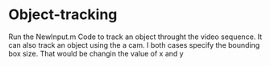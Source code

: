 # Object-tracking

Run the NewInput.m Code to track an object throught the video sequence.
It can also track an object using the a cam.
I both cases specify the bounding box size. That would be changin the value of x and y
